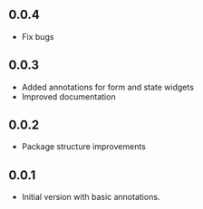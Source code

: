 ## 0.0.4

- Fix bugs

## 0.0.3

- Added annotations for form and state widgets
- Improved documentation

## 0.0.2

- Package structure improvements

## 0.0.1

- Initial version with basic annotations.
